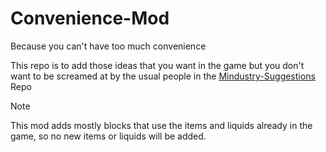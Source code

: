 # Convenience-Mod

Because you can't have too much convenience

This repo is to add those ideas that you want in the game but you don't want to be screamed at by the usual people in the [Mindustry-Suggestions](https://github.com/Anuken/Mindustry-Suggestions) Repo

> [!NOTE]
> This mod adds mostly blocks that use the items and liquids already in the game, so no new items or liquids will be added.